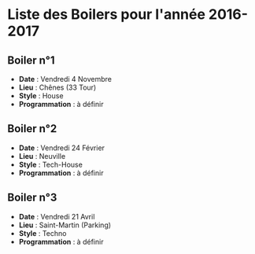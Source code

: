# Liste des Boilers pour l'année 2016-2017

## Boiler n°1

* **Date** : Vendredi 4 Novembre
* **Lieu** : Chênes (33 Tour)
* **Style** : House
* **Programmation** : à définir

## Boiler n°2

* **Date** : Vendredi 24 Février
* **Lieu** : Neuville
* **Style** : Tech-House
* **Programmation** : à définir

## Boiler n°3

* **Date** : Vendredi 21 Avril
* **Lieu** : Saint-Martin (Parking)
* **Style** : Techno
* **Programmation** : à définir
